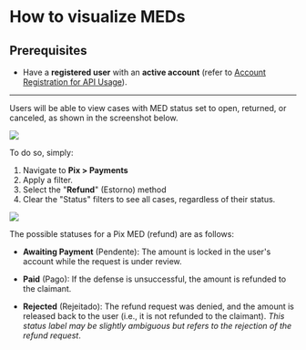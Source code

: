 # How to visualize MEDs
## Prerequisites
- Have a **registered user** with an **active account** (refer to [Account Registration for API Usage](accountRegistration.md)).

---

Users will be able to view cases with MED status set to open, returned, or canceled, as shown in the screenshot below.

![][image1]

To do so, simply:

1. Navigate to **Pix > Payments**
2. Apply a filter.
3. Select the "**Refund**" (Estorno) method
4. Clear the "Status" filters to see all cases, regardless of their status.

![][image2]

The possible statuses for a Pix MED (refund) are as follows:

- **Awaiting Payment** (Pendente): The amount is locked in the user's account while the request is under review.

- **Paid** (Pago): If the defense is unsuccessful, the amount is refunded to the claimant.

- **Rejected** (Rejeitado): The refund request was denied, and the amount is released back to the user (i.e., it is not refunded to the claimant). _This status label may be slightly ambiguous but refers to the rejection of the refund request_.


[image1]: /docs/images/Pay/meds/meds-1.png
[image2]: /docs/images/Pay/meds/meds-2.png